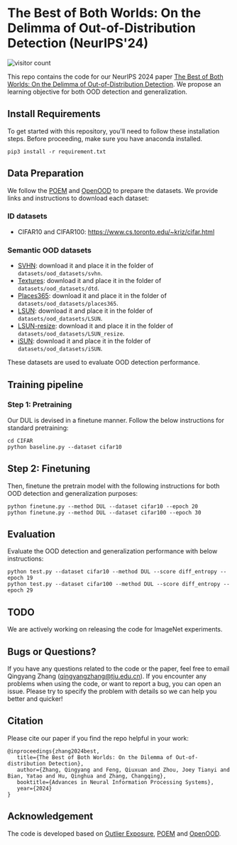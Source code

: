 # The Best of Both Worlds: On the Delimma of Out-of-Distribution Detection (NeurIPS'24)

![visitor count](https://komarev.com/ghpvc/?username=QingyangZhang&repo=DUL)

This repo contains the code for our NeurIPS 2024 paper [The Best of Both Worlds: On the Delimma of Out-of-Distribution Detection](https://openreview.net/pdf?id=B9FPPdNmyk). We propose an learning objective for both OOD detection and generalization.

## Install Requirements

To get started with this repository, you'll need to follow these installation steps. Before proceeding, make sure you have anaconda installed.

```
pip3 install -r requirement.txt
```



## Data Preparation

We follow the [POEM](https://github.com/deeplearning-wisc/poem) and [OpenOOD](https://github.com/Jingkang50/OpenOOD/) to prepare the datasets. We provide links and instructions to download each dataset:

### ID datasets

- CIFAR10 and CIFAR100: https://www.cs.toronto.edu/~kriz/cifar.html

### Semantic OOD datasets

- [SVHN](http://ufldl.stanford.edu/housenumbers/test_32x32.mat): download it and place it in the folder of `datasets/ood_datasets/svhn`.
- [Textures](https://www.robots.ox.ac.uk/~vgg/data/dtd/download/dtd-r1.0.1.tar.gz): download it and place it in the folder of `datasets/ood_datasets/dtd`.
- [Places365](http://data.csail.mit.edu/places/places365/test_256.tar): download it and place it in the folder of `datasets/ood_datasets/places365`.
- [LSUN](https://www.dropbox.com/s/fhtsw1m3qxlwj6h/LSUN.tar.gz): download it and place it in the folder of `datasets/ood_datasets/LSUN`.
- [LSUN-resize](https://www.dropbox.com/s/moqh2wh8696c3yl/LSUN_resize.tar.gz): download it and place it in the folder of `datasets/ood_datasets/LSUN_resize`.
- [iSUN](https://www.dropbox.com/s/ssz7qxfqae0cca5/iSUN.tar.gz): download it and place it in the folder of `datasets/ood_datasets/iSUN`.

These datasets are used to evaluate OOD detection performance.



## Training pipeline

### Step 1: Pretraining

Our DUL is devised in a finetune manner. Follow the below instructions for standard pretraining:

```
cd CIFAR
python baseline.py --dataset cifar10
```



## Step 2: Finetuning

Then, finetune the pretrain model with the following instructions for both OOD detection and generalization purposes:

```
python finetune.py --method DUL --dataset cifar10 --epoch 20
python finetune.py --method DUL --dataset cifar100 --epoch 30
```



## Evaluation

Evaluate the OOD detection and generalization performance with below instructions:

```
python test.py --dataset cifar10 --method DUL --score diff_entropy --epoch 19
python test.py --dataset cifar100 --method DUL --score diff_entropy --epoch 29
```



## TODO

We are actively working on releasing the code for ImageNet experiments.



## Bugs or Questions?

If you have any questions related to the code or the paper, feel free to email Qingyang Zhang ([qingyangzhang@tju.edu.cn](qingyangzhang@tju.edu.cn)). If you encounter any problems when using the code, or want to report a bug, you can open an issue. Please try to specify the problem with details so we can help you better and quicker!



## Citation

Please cite our paper if you find the repo helpful in your work:

```
@inproceedings{zhang2024best,
   title={The Best of Both Worlds: On the Dilemma of Out-of-distribution Detection},
   author={Zhang, Qingyang and Feng, Qiuxuan and Zhou, Joey Tianyi and Bian, Yatao and Hu, Qinghua and Zhang, Changqing},
   booktitle={Advances in Neural Information Processing Systems},
   year={2024}
}
```



## Acknowledgement

The code is developed based on [Outlier Exposure](https://github.com/hendrycks/outlier-exposure),  [POEM](https://github.com/deeplearning-wisc/poem) and [OpenOOD](https://github.com/Jingkang50/OpenOOD/).
